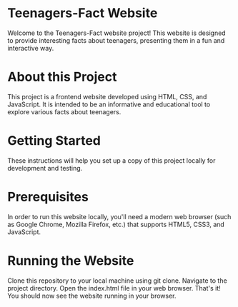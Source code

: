 # Teenagers-Fact Website
Welcome to the Teenagers-Fact website project! This website is designed to provide interesting facts about teenagers, presenting them in a fun and interactive way.

# About this Project
This project is a frontend website developed using HTML, CSS, and JavaScript. It is intended to be an informative and educational tool to explore various facts about teenagers.

# Getting Started
These instructions will help you set up a copy of this project locally for development and testing.

# Prerequisites
In order to run this website locally, you'll need a modern web browser (such as Google Chrome, Mozilla Firefox, etc.) that supports HTML5, CSS3, and JavaScript.

# Running the Website
Clone this repository to your local machine using git clone.
Navigate to the project directory.
Open the index.html file in your web browser.
That's it! You should now see the website running in your browser.



